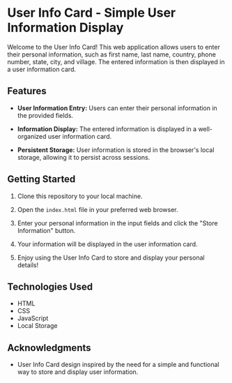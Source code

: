 
# User Info Card - Simple User Information Display

Welcome to the User Info Card! This web application allows users to enter their personal information, such as first name, last name, country, phone number, state, city, and village. The entered information is then displayed in a user information card.


## Features

- **User Information Entry:** Users can enter their personal information in the provided fields.

- **Information Display:** The entered information is displayed in a well-organized user information card.

- **Persistent Storage:** User information is stored in the browser's local storage, allowing it to persist across sessions.

## Getting Started

1. Clone this repository to your local machine.

2. Open the `index.html` file in your preferred web browser.

3. Enter your personal information in the input fields and click the "Store Information" button.

4. Your information will be displayed in the user information card.

5. Enjoy using the User Info Card to store and display your personal details!

## Technologies Used

- HTML
- CSS
- JavaScript
- Local Storage

## Acknowledgments

- User Info Card design inspired by the need for a simple and functional way to store and display user information.

